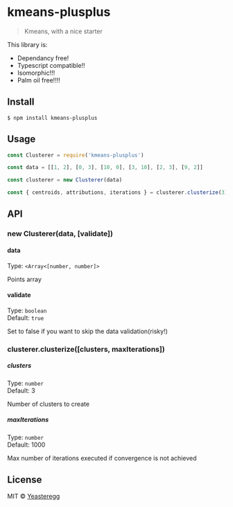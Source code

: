 # kmeans-plusplus

> Kmeans, with a nice starter

This library is:

- Dependancy free!
- Typescript compatible!!
- Isomorphic!!!
- Palm oil free!!!!

## Install

```
$ npm install kmeans-plusplus
```

## Usage

```js
const Clusterer = require('kmeans-plusplus')

const data = [[1, 2], [0, 3], [10, 0], [3, 10], [2, 3], [9, 2]]

const clusterer = new Clusterer(data)

const { centroids, attributions, iterations } = clusterer.clusterize(3)
```

## API

### new Clusterer(data, [validate])

#### data

Type: `<Array<[number, number]>`

Points array

#### validate

Type: `boolean`<br>
Default: `true`

Set to false if you want to skip the data validation(risky!)

### clusterer.clusterize([clusters, maxIterations])

##### clusters

Type: `number`<br>
Default: 3

Number of clusters to create

##### maxIterations

Type: `number`<br>
Default: 1000

Max number of iterations executed if convergence is not achieved

## License

MIT © [Yeasteregg](https://yegg.it)
